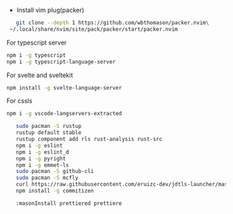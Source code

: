 - Install vim plug(packer)

```bash
   git clone --depth 1 https://github.com/wbthomason/packer.nvim\
 ~/.local/share/nvim/site/pack/packer/start/packer.nvim
```

For typescript server

```bash
npm i -g typescript
npm i -g typescript-language-server
```

For svelte and sveltekit

```bash
npm install -g svelte-language-server
```

For cssls

```bash
npm i -g vscode-langservers-extracted
```

```bash
   sudo pacman -S rustup
   rustup default stable
   rustup component add rls rust-analysis rust-src
   npm i -g eslint
   npm i -g eslint_d
   npm i -g pyright
   npm i -g emmet-ls
   sudo pacman -S github-cli
   sudo pacman -S mcfly
   curl https://raw.githubusercontent.com/eruizc-dev/jdtls-launcher/master/install.sh | bash
   npm install -g commitizen
```

<!-- for mason -->

```vim
   :masonInstall prettiered prettiere
```
